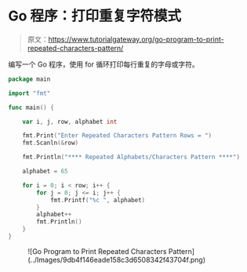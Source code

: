 # Go 程序：打印重复字符模式

> 原文：<https://www.tutorialgateway.org/go-program-to-print-repeated-characters-pattern/>

编写一个 Go 程序，使用 for 循环打印每行重复的字母或字符。

```go
package main

import "fmt"

func main() {

	var i, j, row, alphabet int

	fmt.Print("Enter Repeated Characters Pattern Rows = ")
	fmt.Scanln(&row)

	fmt.Println("**** Repeated Alphabets/Characters Pattern ****")

	alphabet = 65

	for i = 0; i < row; i++ {
		for j = 0; j <= i; j++ {
			fmt.Printf("%c ", alphabet)
		}
		alphabet++
		fmt.Println()
	}
}
```

<figure class="wp-block-image size-large">![Go Program to Print Repeated Characters Pattern](../Images/9db4f146eade158c3d6508342f43704f.png)</figure>